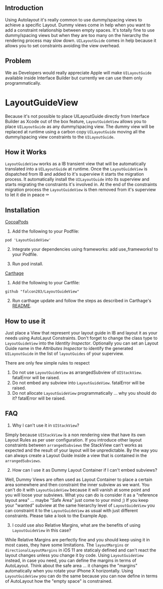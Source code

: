 ## Introduction

Using Autolayout it's really common to use dummy/spacing views to achieve a specific Layout.
Dummy views come in help when you want to add a constraint relationship between empty spaces.
It's totally fine to use dummy/spacing views but when they are too many on the hierarchy the rendering process
may slow down. `UILayoutGuide` comes in help because it allows you to set constraints avoiding the view overhead.


## Problem

We as Developers would really appreciate Apple will make `UILayoutGuide` available inside Interface Builder but currently 
we can use them only programmatically.


# LayoutGuideView

Because it's not possible to place UILayoutGuide directly from Interface Builder as Xcode out of the box feature,
`LayoutGuideView` allows you to place `UILayoutGuide` as any dummy/spacing view. The dummy view will be replaced
at runtime using a carbon copy `UILayoutGuide` moving all the dummy/spacing view constraints to the `UILayoutGuide`.


## How it Works

`LayoutGuideView` works as a IB transient view that will be automatically translated into a `UILayoutGuide` at runtime.
Once the `LayoutGuideView` is dispatched from IB and added to it's superview it starts the migration process. It automatically install the `UILayoutGuide` into its superview and starts migrating the constraints it's involved in. At the end of the constraints migration process the `LayoutGuideView` is then removed from it's superview to let it die in peace ⚰️

## Installation

[CocoaPods](http://cocoapods.org/)

1. Add the following to your Podfile:

```pod 'LayoutGuideView'```

2. Integrate your dependencies using frameworks: add use_frameworks! to your Podfile.

3. Run pod install.

[Carthage](https://github.com/Carthage/Carthage)

1. Add the following to your Cartfile:

```github "falcon283/LayoutGuideView"```

2. Run carthage update and follow the steps as described in Carthage's [README](https://github.com/Carthage/Carthage/blob/master/README.md).


## How to use it

Just place a View that represent your layout guide in IB and layout it as your needs using AutoLayut Constraints. Don't forget to change the class type to `LayoutGuideView` into the _Identity Inspector_. Optionally you can set an Layout Guide name in the _Attributes Inspector_ to identify the generated `UILayoutGuide` in the list of `layoutGuides` of your superview.

There are only few simple rules to respect
1. Do not use `LayoutGuideView` as arrangedSubview of `UIStackView`. fatalError will be raised.
2. Do not embed any subview into `LayoutGuideView`. fatalError will be raised.
3. Do not allocate `LayoutGuideView` programmatically ... why you should do it? fatalError will be raised.


## FAQ

1. Why I can't use it in `UIStackView`?

Simply because `UIStackView` is a non rendering view that have its own Layout Rules as per user configuration. If you introduce other layout constraints between `arrangedSubviews` the StackView can't works as expected and the result of your layout will be unpredictable. By the way you can always create a Layout Guide inside a view that is contained in the `arrangedSubviews`.  


2. How can I use it as Dummy Layout Container if I can't embed subviews?

Well, Dummy Views are often used as Layout Container to place a certain area somewhere and then constraint the inner subview as we want. You can't do it with `LayoutGuideView` because it will vanish at some point and you will loose your subviews. What you can do is consider it as a "reference layout area" ... maybe "Safe Area" just come to your mind ;)
If you keep your "wanted" subview at the same hierarchy level of `LayoutGuideView` you can constraint it to the `LayoutGuideView` as usual with just different constraints. 
Please take a look to the Example App.

3. I could use also Relative Margins, what are the benefits of using `LayoutGuideView` in this case?

While Relative Margins are perfectly fine and you should keep using it in most cases, they have some limitations.
The  `layoutMargins` or `directionalLayoutMargins` in iOS 11 are staticaly defined and can't react the layout changes unless you change it by code.
Using `LayoutGuideView` instead, in case you need, you can define the margins in terms of AutoLayout. Think about the safe area ... it changes the "margins" automatically when you rotate your iPhone X horizontally. Using `LayoutGuideView` you can do the same because you can now define in terms of AutoLayout how the "empty space" is constrained.

